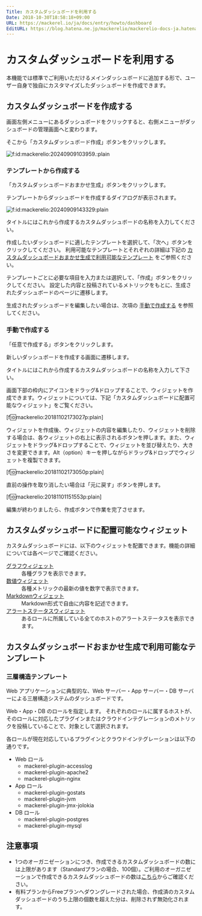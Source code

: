 ```yaml
---
Title: カスタムダッシュボードを利用する
Date: 2018-10-30T18:58:18+09:00
URL: https://mackerel.io/ja/docs/entry/howto/dashboard
EditURL: https://blog.hatena.ne.jp/mackerelio/mackerelio-docs-ja.hatenablog.mackerel.io/atom/entry/10257846132661894084
---
```


# カスタムダッシュボードを利用する
本機能では標準でご利用いただけるメインダッシュボードに追加する形で、ユーザー自身で独自にカスタマイズしたダッシュボードを作成できます。

## カスタムダッシュボードを作成する
画面左側メニューにあるダッシュボードをクリックすると、右側メニューがダッシュボードの管理画面へと変わります。

そこから「カスタムダッシュボード作成」ボタンをクリックします。

<p><span itemscope itemtype="http://schema.org/Photograph"><img src="https://cdn-ak.f.st-hatena.com/images/fotolife/m/mackerelio/20240909/20240909103959.png" alt="f:id:mackerelio:20240909103959.:plain" title="f:id:mackerelio:20240909103959:plain" class="hatena-fotolife" itemprop="image"></span></p>

### テンプレートから作成する

「カスタムダッシュボードおまかせ生成」ボタンをクリックします。

テンプレートからダッシュボードを作成するダイアログが表示されます。

<p><span itemscope itemtype="http://schema.org/Photograph"><img src="https://cdn-ak.f.st-hatena.com/images/fotolife/m/mackerelio/20240909/20240909143329.png" alt="f:id:mackerelio:20240909143329:plain" title="f:id:mackerelio:20240909143329:plain" class="hatena-fotolife" itemprop="image"></span></p>

タイトルにはこれから作成するカスタムダッシュボードの名称を入力してください。

作成したいダッシュボードに適したテンプレートを選択して、「次へ」ボタンをクリックしてください。
利用可能なテンプレートとそれぞれの詳細は下記の [カスタムダッシュボードおまかせ生成で利用可能なテンプレート](#templates) をご参照ください。

テンプレートごとに必要な項目を入力または選択して、「作成」ボタンをクリックしてください。
設定した内容と投稿されているメトリックをもとに、生成されたダッシュボードのページに遷移します。

生成されたダッシュボードを編集したい場合は、次項の [手動で作成する](#manual) を参照してください。

<h3 id="manual">手動で作成する</h3>

「任意で作成する」ボタンをクリックします。

新しいダッシュボードを作成する画面に遷移します。

タイトルにはこれから作成するカスタムダッシュボードの名称を入力して下さい。

画面下部の枠内にアイコンをドラッグ&amp;ドロップすることで、ウィジェットを作成できます。ウィジェットについては、下記「カスタムダッシュボードに配置可能なウィジェット」をご覧ください。

[f:id:mackerelio:20181102173027p:plain]

ウィジェットを作成後、ウィジェットの内容を編集したり、ウィジェットを削除する場合は、各ウィジェットの右上に表示されるボタンを押します。また、ウィジェットをドラッグ&amp;ドロップすることで、ウィジェットを並び替えたり、大きさを変更できます。Alt（option）キーを押しながらドラッグ&amp;ドロップでウィジェットを複製できます。

[f:id:mackerelio:20181102173050p:plain]

直前の操作を取り消したい場合は「元に戻す」ボタンを押します。

[f:id:mackerelio:20181101151553p:plain]

編集が終わりましたら、作成ボタンで作業を完了させます。

## カスタムダッシュボードに配置可能なウィジェット
カスタムダッシュボードには、以下のウィジェットを配置できます。機能の詳細については各ページでご確認ください。

<dl>
    <dt><a href="https://mackerel.io/ja/docs/entry/howto/dashboard/graph">グラフウィジェット</a></dt>
    <dd>各種グラフを表示できます。</dd>
    <dt><a href="https://mackerel.io/ja/docs/entry/howto/dashboard/value">数値ウィジェット</a></dt>
    <dd>各種メトリックの最新の値を数字で表示できます。</dd>
    <dt><a href="https://mackerel.io/ja/docs/entry/howto/dashboard/markdown">Markdownウィジェット</a></dt>
    <dd>Markdown形式で自由に内容を記述できます。</dd>
    <dt><a href="https://mackerel.io/ja/docs/entry/howto/dashboard/alert-status">アラートステータスウィジェット</a></dt>
    <dd>あるロールに所属している全てのホストのアラートステータスを表示できます。</dd>
</dl>

<h2 id="templates">カスタムダッシュボードおまかせ生成で利用可能なテンプレート</h2>

### 三層構造テンプレート

Web アプリケーションに典型的な、Web サーバー・App サーバー・DB サーバーによる三層構造システムのダッシュボードです。

Web・App・DB のロールを指定します。
それぞれのロールに属するホストが、そのロールに対応したプラグインまたはクラウドインテグレーションのメトリックを投稿していることで、対象として選択されます。

各ロールが現在対応しているプラグインとクラウドインテグレーションは以下の通りです。

- Web ロール
  - mackerel-plugin-accesslog
  - mackerel-plugin-apache2
  - mackerel-plugin-nginx
- App ロール
  - mackerel-plugin-gostats
  - mackerel-plugin-jvm
  - mackerel-plugin-jmx-jolokia
- DB ロール
  - mackerel-plugin-postgres
  - mackerel-plugin-mysql

## 注意事項
- 1つのオーガニゼーションにつき、作成できるカスタムダッシュボードの数には上限があります（Standardプランの場合、100個）。ご利用のオーガニゼーションで作成できるカスタムダッシュボードの数は[こちら](https://mackerel.io/my?tab=plan)からご確認ください。
- 有料プランからFreeプランへダウングレードされた場合、作成済のカスタムダッシュボードのうち上限の個数を超えた分は、削除されず無効化されます。
